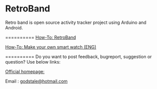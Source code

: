 RetroBand
==========

Retro band is open source activity tracker project using Arduino and Android.



==========
[How-To: RetroBand](http://www.hardcopyworld.com/ngine/aduino/index.php/archives/871)

[How-To: Make your own smart watch (ENG)](http://www.hardcopyworld.com/ngine/aduino/index.php/archives/975)


==========
Do you want to post feedback, bugreport, suggestion or question? Use below links:

[Official homepage: ](http://www.hardcopyworld.com)

Email : godstale@hotmail.com


